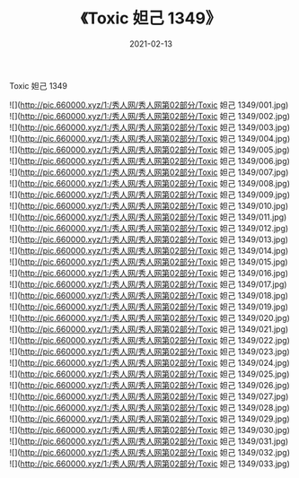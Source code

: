 ﻿---
layout: post
title:  《Toxic 妲己 1349》
date:   2021-02-13
img: http://pic.660000.xyz/1:/秀人网/秀人网第02部分/Toxic 妲己 1349/000.jpg
categories: [美女, 清纯, 唯美]
---

Toxic 妲己 1349

  ![](http://pic.660000.xyz/1:/秀人网/秀人网第02部分/Toxic 妲己 1349/001.jpg) <br> ![](http://pic.660000.xyz/1:/秀人网/秀人网第02部分/Toxic 妲己 1349/002.jpg) <br> ![](http://pic.660000.xyz/1:/秀人网/秀人网第02部分/Toxic 妲己 1349/003.jpg) <br> ![](http://pic.660000.xyz/1:/秀人网/秀人网第02部分/Toxic 妲己 1349/004.jpg) <br> ![](http://pic.660000.xyz/1:/秀人网/秀人网第02部分/Toxic 妲己 1349/005.jpg) <br> ![](http://pic.660000.xyz/1:/秀人网/秀人网第02部分/Toxic 妲己 1349/006.jpg) <br> ![](http://pic.660000.xyz/1:/秀人网/秀人网第02部分/Toxic 妲己 1349/007.jpg) <br> ![](http://pic.660000.xyz/1:/秀人网/秀人网第02部分/Toxic 妲己 1349/008.jpg) <br> ![](http://pic.660000.xyz/1:/秀人网/秀人网第02部分/Toxic 妲己 1349/009.jpg) <br> ![](http://pic.660000.xyz/1:/秀人网/秀人网第02部分/Toxic 妲己 1349/010.jpg) <br> ![](http://pic.660000.xyz/1:/秀人网/秀人网第02部分/Toxic 妲己 1349/011.jpg) <br> ![](http://pic.660000.xyz/1:/秀人网/秀人网第02部分/Toxic 妲己 1349/012.jpg) <br> ![](http://pic.660000.xyz/1:/秀人网/秀人网第02部分/Toxic 妲己 1349/013.jpg) <br> ![](http://pic.660000.xyz/1:/秀人网/秀人网第02部分/Toxic 妲己 1349/014.jpg) <br> ![](http://pic.660000.xyz/1:/秀人网/秀人网第02部分/Toxic 妲己 1349/015.jpg) <br> ![](http://pic.660000.xyz/1:/秀人网/秀人网第02部分/Toxic 妲己 1349/016.jpg) <br> ![](http://pic.660000.xyz/1:/秀人网/秀人网第02部分/Toxic 妲己 1349/017.jpg) <br> ![](http://pic.660000.xyz/1:/秀人网/秀人网第02部分/Toxic 妲己 1349/018.jpg) <br> ![](http://pic.660000.xyz/1:/秀人网/秀人网第02部分/Toxic 妲己 1349/019.jpg) <br> ![](http://pic.660000.xyz/1:/秀人网/秀人网第02部分/Toxic 妲己 1349/020.jpg) <br> ![](http://pic.660000.xyz/1:/秀人网/秀人网第02部分/Toxic 妲己 1349/021.jpg) <br> ![](http://pic.660000.xyz/1:/秀人网/秀人网第02部分/Toxic 妲己 1349/022.jpg) <br> ![](http://pic.660000.xyz/1:/秀人网/秀人网第02部分/Toxic 妲己 1349/023.jpg) <br> ![](http://pic.660000.xyz/1:/秀人网/秀人网第02部分/Toxic 妲己 1349/024.jpg) <br> ![](http://pic.660000.xyz/1:/秀人网/秀人网第02部分/Toxic 妲己 1349/025.jpg) <br> ![](http://pic.660000.xyz/1:/秀人网/秀人网第02部分/Toxic 妲己 1349/026.jpg) <br> ![](http://pic.660000.xyz/1:/秀人网/秀人网第02部分/Toxic 妲己 1349/027.jpg) <br> ![](http://pic.660000.xyz/1:/秀人网/秀人网第02部分/Toxic 妲己 1349/028.jpg) <br> ![](http://pic.660000.xyz/1:/秀人网/秀人网第02部分/Toxic 妲己 1349/029.jpg) <br> ![](http://pic.660000.xyz/1:/秀人网/秀人网第02部分/Toxic 妲己 1349/030.jpg) <br> ![](http://pic.660000.xyz/1:/秀人网/秀人网第02部分/Toxic 妲己 1349/031.jpg) <br> ![](http://pic.660000.xyz/1:/秀人网/秀人网第02部分/Toxic 妲己 1349/032.jpg) <br> ![](http://pic.660000.xyz/1:/秀人网/秀人网第02部分/Toxic 妲己 1349/033.jpg) <br>